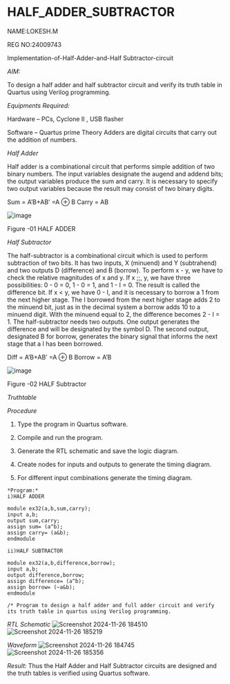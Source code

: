 # HALF_ADDER_SUBTRACTOR

NAME:LOKESH.M

REG NO:24009743

Implementation-of-Half-Adder-and-Half Subtractor-circuit

*AIM:*

To design a half adder and half subtractor circuit and verify its truth table in Quartus using Verilog programming.

*Equipments Required:*

Hardware – PCs, Cyclone II , USB flasher 

Software – Quartus prime Theory Adders are digital circuits that carry out the addition of numbers.

*Half Adder*

Half adder is a combinational circuit that performs simple addition of two binary numbers. The input variables designate the augend and addend bits; the output variables produce the sum and carry. It is necessary to specify two output variables because the result may consist of two binary digits.

Sum = A’B+AB’ =A ⊕ B Carry = AB

![image](https://github.com/naavaneetha/HALF_ADDER_SUBTRACTOR/assets/154305477/bd4a0b2c-cdbc-4184-ab08-81578f121e1f)

Figure -01 HALF ADDER

*Half Subtractor*

The half-subtractor is a combinational circuit which is used to perform subtraction of two bits. It has two inputs, X (minuend) and Y (subtrahend) and two outputs D (difference) and B (borrow). To perform x - y, we have to check the relative magnitudes of x and y. If x ;;, y, we have three possibilities: 0 - 0 = 0, 1 - 0 = 1, and 1 - I = 0. The result is called the difference bit. If x < y, we have 0 - I, and it is necessary to borrow a 1 from the next higher stage. The I borrowed from the next higher stage adds 2 to the minuend bit, just as in the decimal system a borrow adds 10 to a minuend digit. With the minuend equal to 2, the difference becomes 2 - I = 1. The half-subtractor needs two outputs. One output generates the difference and will be designated by the symbol D. The second output, designated B for borrow, generates the binary signal that informs the next stage that a I has been borrowed. 

Diff = A’B+AB’ =A ⊕ B
Borrow = A’B

 ![image](https://github.com/naavaneetha/HALF_ADDER_SUBTRACTOR/assets/154305477/d76b099c-513f-4e7c-843a-e2fd028a531a)

Figure -02 HALF Subtractor

*Truthtable*

*Procedure*

1.	Type the program in Quartus software.

2.	Compile and run the program.

3.	Generate the RTL schematic and save the logic diagram.

4.	Create nodes for inputs and outputs to generate the timing diagram.

5.	For different input combinations generate the timing diagram.

~~~
*Program:*
i)HALF ADDER

module ex32(a,b,sum,carry);
input a,b;
output sum,carry;
assign sum= (a^b);
assign carry= (a&b);
endmodule

ii)HALF SUBTRACTOR

module ex32(a,b,difference,borrow);
input a,b;
output difference,borrow;
assign difference= (a^b);
assign borrow= (~a&b);
endmodule

/* Program to design a half adder and full adder circuit and verify its truth table in quartus using Verilog programming.

~~~
*RTL Schematic*
![Screenshot 2024-11-26 184510](https://github.com/user-attachments/assets/94c32588-bd81-4779-a74b-c86b57b5969d)
![Screenshot 2024-11-26 185219](https://github.com/user-attachments/assets/1df24355-0192-4f8c-883a-f0fbbf03dd6f)

*Waveform*
![Screenshot 2024-11-26 184745](https://github.com/user-attachments/assets/721f0c53-87a8-427c-ba1f-9dbc51410565)
![Screenshot 2024-11-26 185356](https://github.com/user-attachments/assets/20b92ca1-a1e4-4bcd-b5d9-01655394555d)

*Result:*
         Thus the Half Adder and Half Subtractor circuits are designed and the truth tables is verified using Quartus software.
